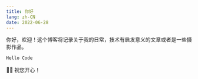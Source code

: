 ```yaml
---
title: 你好
lang: zh-CN
date: 2022-06-28
---
```


你好，欢迎！这个博客将记录关于我的日常，技术有启发意义的文章或者是一些摄影作品。

```bash
Hello Code
```

✋🏻 祝您开心！
